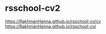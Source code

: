 # rsschool-cv2
https://RakhmanHanna.github.io/rsschool-cv/cv
https://RakhmanHanna.github.io/rsschool-cv/
